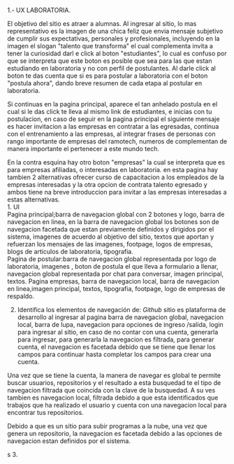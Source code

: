 1.- UX LABORATORIA.

El objetivo  del  sitio  es  atraer  a  alumnas.
Al ingresar al sitio,  lo mas representativo es  la imagen de  una  chica feliz  que envia  mensaje subjetivo de cumplir  sus  expectativas, personales  y profesionales,  incluyendo  en la  imagen  el   slogan  "talento que transforma"  el cual  complementa invita  a  tener la curiosidad  darl e  click al boton  "estudiantes",  lo cual es  confuso por que  se  interpreta que  este boton es  posible  que sea   para  las  que estan  estudiando en laboratoria  y no con perfil de  postulantes.
Al darle  click al  boton te das  cuenta  que   si es  para   postular  a  laboratoria  con el boton "postula  ahora",  dando  breve resumen de cada etapa   al  postular  en laboratoria.

Si  continuas  en la pagina principal,   aparece   el  tan anhelado postula  en el cual  si le  das  click  te lleva   al mismo link  de   estudiantes, e inicias  con  tu postulacion,  en caso de  seguir  en la pagina  principal  el  siguiente mensaje   es   hacer invitacion a  las  empresas  en  contratar  a las  egresadas,   continua  con el  entrenamiento  a  las  empresas,  al  integrar  frases  de   personas  con  rango  importante de  empresas  del ramotech, numeros  de complementan   de manera  importante  el  pertenecer  a   este  mundo tech.


En la  contra  esquina   hay  otro  boton  "empresas"  la  cual  se  interpreta   que  es para  empresas  afiliadas,  o   interesadas  en    laboratoria.  en  esta  pagina   hay  tambien  2   alternativas  ofrecer  curso  de capacitacion a  los empleados  de la empresas  interesadas   y la  otra opcion de contrata  talento egresado  y   ambos  tiene na breve  introduccion  para  invitar a las  empresas  interesadas a   estas  alternativas.  
1.
UI  
Pagina  principal;barra  de   navegacion global con 2  botones   y  logo,   barra de  navegacion en linea, en la  barra de  navegacion global los botones son de  navegacion facetada que  estan  previamente   definidos  y dirigidos   por  el sistema,  imagenes  de  acuerdo al objetivo del sitio,  textos que  aportan y  refuerzan los  mensajes de  las  imagenes,  footpage,  logos  de   empresas,  blogs de  articulos de  laboratoria, tipografia.   
Pagina de  postular:barra  de  navegacion global representada por  logo  de   laboratoria,  imagenes ,  boton de postula  el que lleva  a  formulario  a  llenar, navegacion global representada  por  chat para conversar, imagen  principal,  textos.
Pagina  empresas, barra de  navegacion local, barra de   navegacion  en  linea,imagen principal, textos, tipografia,  footpage, logo de  empresas de  respaldo.


2. Identifica los elementos de navegación de: *Github*
sitio es plataforma  de  desarrollo
al ingresar  al pagina  barra de  navegacion  global, navegacion  local, barra de lupa, navegacion para   opciones  de  ingreso /salida,   login para  ingresar  al sitio, en caso de no   contar  con una  cuenta,  generarla  para  ingresar, para  generarla  la  navegacion es  filtrada, para  generar  cuenta,  el navegacion  es facetada debido  que se tiene  que llenar los  campos  para continuar  hasta  completar  los  campos  para crear una  cuenta.

Una vez  que se  tiene  la  cuenta, la  manera de  navegar es  global te permite  buscar usuarios, repositorios y  el resultado a  esta  busquedad te el tipo  de navegacion filtrada  que  coincida  con  la  clave  de  la  busquedad.
A su  ves  tambien es navegacion  local,   filtrada  debido a que esta  identificados  que  trabajos que   ha realizado  el usuario y cuenta con   una navegacion local para  encontrar  tus  repositorios.

Debido  a  que  es un sitio  para  subir  programas  a  la  nube, una  vez  que  genera  un repositorio, la navegacion es  facetada  debido a  las opciones de navegacion  estan definidos  por el sistema.

s
3.
